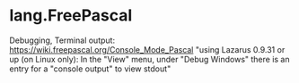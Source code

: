 # lang.FreePascal
Debugging, Terminal output: https://wiki.freepascal.org/Console_Mode_Pascal "using Lazarus 0.9.31 or up (on Linux only): In the "View" menu, under "Debug Windows" there is an entry for a "console output" to view stdout"
